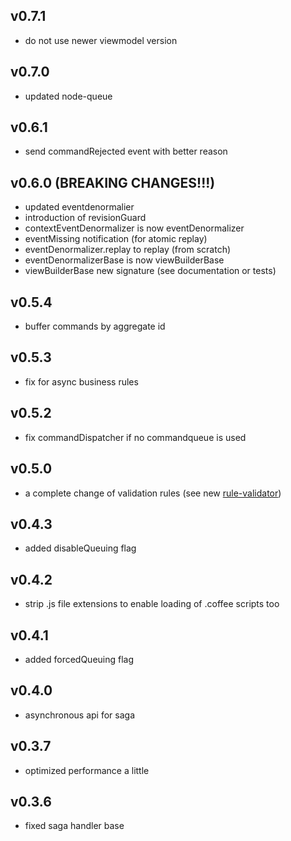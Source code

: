 ## v0.7.1

- do not use newer viewmodel version

## v0.7.0

- updated node-queue

## v0.6.1

- send commandRejected event with better reason

## v0.6.0 (BREAKING CHANGES!!!)

- updated eventdenormalier
- introduction of revisionGuard
- contextEventDenormalizer is now eventDenormalizer
- eventMissing notification (for atomic replay)
- eventDenormalizer.replay to replay (from scratch)
- eventDenormalizerBase is now viewBuilderBase
- viewBuilderBase new signature (see documentation or tests)

## v0.5.4

- buffer commands by aggregate id

## v0.5.3

- fix for async business rules

## v0.5.2

- fix commandDispatcher if no commandqueue is used

## v0.5.0

- a complete change of validation rules (see new [rule-validator](https://github.com/adrai/rule-validator))

## v0.4.3

- added disableQueuing flag

## v0.4.2

- strip .js file extensions to enable loading of .coffee scripts too

## v0.4.1

- added forcedQueuing flag

## v0.4.0

- asynchronous api for saga

## v0.3.7

- optimized performance a little

## v0.3.6

- fixed saga handler base

